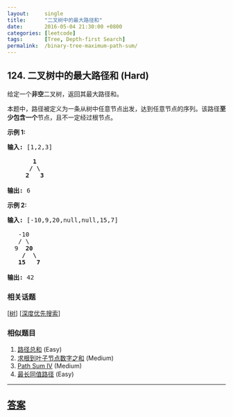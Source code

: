 ```yaml
---
layout:     single
title:      "二叉树中的最大路径和"
date:       2016-05-04 21:30:00 +0800
categories: [leetcode]
tags:       [Tree, Depth-first Search]
permalink:  /binary-tree-maximum-path-sum/
---
```


## 124. 二叉树中的最大路径和 (Hard)

<p>给定一个<strong>非空</strong>二叉树，返回其最大路径和。</p>

<p>本题中，路径被定义为一条从树中任意节点出发，达到任意节点的序列。该路径<strong>至少包含一个</strong>节点，且不一定经过根节点。</p>

<p><strong>示例 1:</strong></p>

<pre><strong>输入:</strong> [1,2,3]

       <strong>1</strong>
      <strong>/ \</strong>
     <strong>2</strong>   <strong>3</strong>

<strong>输出:</strong> 6
</pre>

<p><strong>示例&nbsp;2:</strong></p>

<pre><strong>输入:</strong> [-10,9,20,null,null,15,7]

&nbsp;  -10
&nbsp; &nbsp;/ \
&nbsp; 9 &nbsp;<strong>20</strong>
&nbsp; &nbsp; <strong>/ &nbsp;\</strong>
&nbsp; &nbsp;<strong>15 &nbsp; 7</strong>

<strong>输出:</strong> 42</pre>

### 相关话题
  [[树](https://github.com/openset/leetcode/tree/master/tag/tree/README.md)]
  [[深度优先搜索](https://github.com/openset/leetcode/tree/master/tag/depth-first-search/README.md)]

### 相似题目
  1. [路径总和](/path-sum) (Easy)
  1. [求根到叶子节点数字之和](/sum-root-to-leaf-numbers) (Medium)
  1. [Path Sum IV](/path-sum-iv) (Medium)
  1. [最长同值路径](/longest-univalue-path) (Easy)

---

## [答案](https://github.com/openset/leetcode/tree/master/problems/binary-tree-maximum-path-sum)
